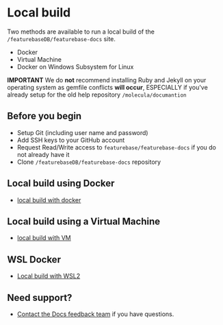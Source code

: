 # Local build

Two methods are available to run a local build of the `/featurebaseDB/featurebase-docs` site.

* Docker
* Virtual Machine
* Docker on Windows Subsystem for Linux

**IMPORTANT** We do **not** recommend installing Ruby and Jekyll on your operating system as gemfile conflicts **will occur**, ESPECIALLY if you've already setup for the old help repository `/molecula/documantion`

## Before you begin

* Setup Git (including user name and password)
* Add SSH keys to your GitHub account
* Request Read/Write access to `featurebase/featurebase-docs` if you do not already have it
* Clone `/featurebaseDB/featurebase-docs` repository

## Local build using Docker

* [local build with docker](/help-on-help/local-build/local-build-with-docker.md)

## Local build using a Virtual Machine

* [local build with VM](/help-on-help/local-build/local-build-with-vm.md)

## WSL Docker

* [Local build with WSL2](/help-on-help/local-build/local-build-with-wsl2.md)

## Need support?

* [Contact the Docs feedback team](https://app.slack.com/client/T2M810Z29/C02JJQR01EY) if you have questions.
